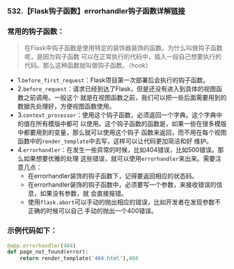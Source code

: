 ### 532.【Flask钩子函数】errorhandler钩子函数详解[链接](http://wangkaixiang.cn/python-flask/di-shi-zhang-ff1a-shang-xia-wen.html)

### 常用的钩子函数：
> 在Flask中钩子函数是使用特定的装饰器装饰的函数。为什么叫做钩子函数呢，是因为钩子函数
> 可以在正常执行的代码中，插入一段自己想要执行的代码。那么这种函数就叫做钩子函数。（hook）
* 1.`before_first_request`：Flask项目第一次部署后会执行的钩子函数。
* 2.`before_request`：请求已经到达了Flask，但是还没有进入到具体的视图函数之前调用。一般这个
    就是在视图函数之前，我们可以把一些后面需要用到的数据先处理好，方便视图函数使用。
* 3.`context_processor`：使用这个钩子函数，必须返回一个字典。这个字典中的值在所有模版中都可
    以使用。这个钩子函数的函数是，如果一些在很多模版中都要用到的变量，那么就可以使用这个钩子
    函数来返回，而不用在每个视图函数中的`render_template`中去写，这样可以让代码更加简洁和好
    维护。
* 4.`errorhandler`：在发生一些异常的时候，比如404错误，比如500错误。那么如果想要优雅的处理
    这些错误，就可以使用`errorhandler`来出来。需要注意几点：
    * 在errorhandler装饰的钩子函数下，记得要返回相应的状态码。
    * 在errorhandler装饰的钩子函数中，必须要写一个参数，来接收错误的信息，如果没有参数，就
      会直接报错。
    * 使用`flask.abort`可以手动的抛出相应的错误，比如开发者在发现参数不正确的时候可以自己
      手动的抛出一个400错误。
      
### 示例代码如下：
```python
@app.errorhandler(404)
def page_not_found(error):
    return render_template('404.html'),404
```